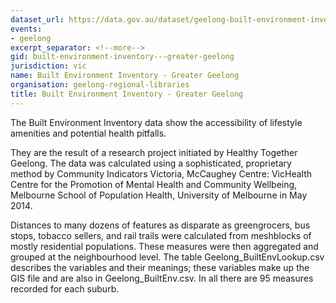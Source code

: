 ```yaml
---
dataset_url: https://data.gov.au/dataset/geelong-built-environment-inventory
events:
- geelong
excerpt_separator: <!--more-->
gid: built-environment-inventory---greater-geelong
jurisdiction: vic
name: Built Environment Inventory - Greater Geelong
organisation: geelong-regional-libraries
title: Built Environment Inventory - Greater Geelong
---
```


The Built Environment Inventory data show the accessibility of lifestyle amenities and potential health pitfalls.

<!--more-->

They are the result of a research project initiated by Healthy Together Geelong. The data was calculated using a sophisticated, proprietary method by Community Indicators Victoria, McCaughey Centre: VicHealth Centre for the Promotion of Mental Health and Community Wellbeing, Melbourne School of Population Health, University of Melbourne in May 2014.

Distances to many dozens of features as disparate as greengrocers, bus stops, tobacco sellers, and rail trails were calculated from meshblocks of mostly residential populations. These measures were then aggregated and grouped at the neighbourhood level. The table Geelong_BuiltEnvLookup.csv describes the variables and their meanings; these variables make up the GIS file and are also in Geelong_BuiltEnv.csv. In all there are 95 measures recorded for each suburb.